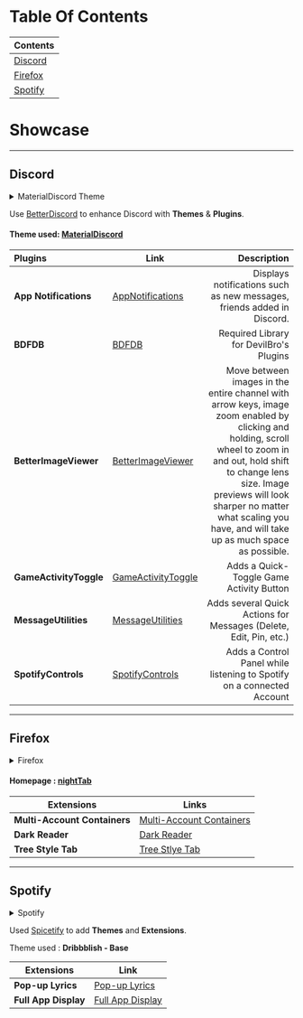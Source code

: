 # Table Of Contents
| Contents |
| --- |
| [Discord](#discord) | 
| [Firefox](#firefox) |
| [Spotify](#spotify) |

# Showcase
--- 
## Discord

<details>
  <summary>MaterialDiscord Theme</summary>
  <img src="https://user-images.githubusercontent.com/65074550/147329992-ba043a43-03c4-4fcb-8912-1a84772d336a.png" alt="material-discord-theme">
</details>

Use [BetterDiscord](https://betterdiscord.app/) to enhance Discord with **Themes** & **Plugins**.

#### Theme used: [MaterialDiscord](https://github.com/CapnKitten/Material-Discord)

| Plugins | Link | Description |
| :-- | --- | --: |
| **App Notifications** | [AppNotifications](https://betterdiscord.app/plugin/AppNotifications) | Displays notifications such as new messages, friends added in Discord.|
| **BDFDB** | [BDFDB](https://betterdiscord.app/plugin/BDFDB) | Required Library for DevilBro's Plugins |
| **BetterImageViewer** | [BetterImageViewer](https://1lighty.github.io/BetterDiscordStuff/?plugin=BetterImageViewer) | Move between images in the entire channel with arrow keys, image zoom enabled by clicking and holding, scroll wheel to zoom in and out, hold shift to change lens size. Image previews will look sharper no matter what scaling you have, and will take up as much space as possible.|
| **GameActivityToggle** | [GameActivityToggle](https://betterdiscord.app/plugin/GameActivityToggle) | Adds a Quick-Toggle Game Activity Button |
| **MessageUtilities** | [MessageUtilities](https://betterdiscord.app/plugin/MessageUtilities) | Adds several Quick Actions for Messages (Delete, Edit, Pin, etc.) |
| **SpotifyControls** | [SpotifyControls](https://betterdiscord.app/plugin/SpotifyControls) | Adds a Control Panel while listening to Spotify on a connected Account |
 
 ---
 
 ## Firefox
 
  <details>
  <summary>Firefox</summary>
  <img src="https://user-images.githubusercontent.com/65074550/147333934-618cc20d-6dd7-4460-9abe-21cc60bbe616.png" alt="firefox-browser">
 </details>

 
 #### Homepage : [nightTab](https://github.com/zombieFox/nightTab)
 
 | Extensions | Links |
 | --- | --- |
 | **Multi-Account Containers** | [Multi-Account Containers](https://addons.mozilla.org/en-US/firefox/addon/multi-account-containers/) |
 | **Dark Reader** | [Dark Reader](https://addons.mozilla.org/en-US/firefox/addon/darkreader/) |
 | **Tree Style Tab** | [Tree Stlye Tab](https://addons.mozilla.org/en-US/firefox/addon/tree-style-tab/) |
 
--- 

## Spotify

<details>
  <summary>Spotify</summary>
  <img src="https://user-images.githubusercontent.com/65074550/147335894-ec9db303-f192-405e-bd25-fcc366fec2e1.png" alt="spotify-dribblish">
</details>

Used [Spicetify](https://github.com/khanhas/spicetify-cli) to add **Themes** and **Extensions**.

Theme used : **Dribbblish - Base**

| Extensions | Link |
| --- | --- |
| **Pop-up Lyrics** | [Pop-up Lyrics](https://spicetify.app/docs/getting-started/extensions#pop-up-lyrics) |
| **Full App Display** | [Full App Display](https://spicetify.app/docs/getting-started/extensions#full-app-display) |

